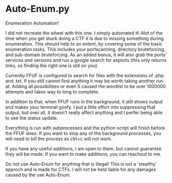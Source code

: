 # Auto-Enum.py
Enumeration Automation!

I did not recreate the wheel with this one. I simply automated it! Alot of the time when you get stuck doing a CTF it is due to missing something during enumeration. This should help to an extent, by covering some of the basic enumeration tasks. This includes your portscanning, directory bruteforcing, and sub-domain bruteforcing. As an added bonus, it will also grab the ports' services and versions and run a google search for exploits (this only returns links, so finding the right one is still on you).

Currently FFUF is configured to search for files with the extensions of .php and .txt. If you still cannot find anything it may be worth taking another run at. Adding all possibilities or even 5 caused the wordlist to be over 1000000 attempts and takes way to long to complete.

In addition to that, when FFUF runs in the background, it still shows output and makes your terminal goofy. I put a little effort into suppressing that output, but over all, it doesn't really affect anything and I perfer being able to see the status update.

Everything is run with subprocesses and the python script will finish before the FFUF does. If you want to stop any of the background processes, you will need to kill the process as ctrl+c will not work.

If you have any useful additions, I am open to them, but cannot guarantee they will be made. If you want to make additions, you can reachout to me.


Do not use Auto-Enum for anything that is illegal! This is not a 'stealthy' approch and is made for CTFs. I will not be held liable for any damages caused by the use Auto-Enum.
